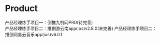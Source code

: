 # Product
产品经理练手项目一：倒推九机网PRD(待完善) <br>
产品经理练手项目二：推倒游云南app(ios)v2.8.0(未完善)
产品经理练手项目二：推倒网易云音乐app(ios)v6.0.1
